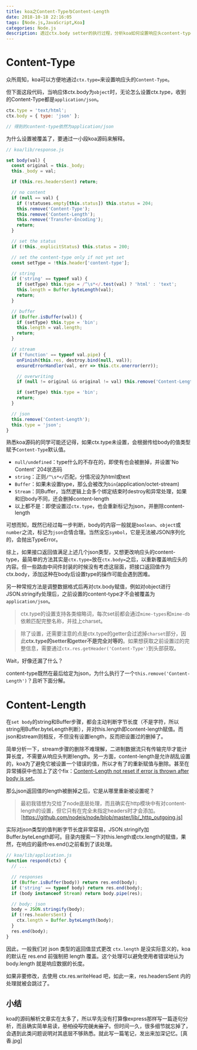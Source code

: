 ```yaml
---
title: koa之Content-Type与Content-Length
date: 2018-10-18 22:16:05
tags: [Node.js,JavaScript,Koa]
categories: Node.js
description: 透过ctx.body setter的执行过程，分析koa如何设置响应头content-type和content-length，以及一些注意事项。
---
```


# Content-Type
众所周知，koa可以方便地通过`ctx.type=`来设置响应头的`Content-Type`。

但下面这段代码，当响应体ctx.body为`object`时，无论怎么设置ctx.type，收到的Content-Type都是`application/json`。

```js
ctx.type = 'text/html';
ctx.body = { type: 'json' };

// 得到的content-type依然为application/json
```

为什么设置被覆盖了，要通过一小段koa源码来解释。

```js
// koa/lib/response.js

set body(val) {
  const original = this._body;
  this._body = val;

  if (this.res.headersSent) return;

  // no content
  if (null == val) {
    if (!statuses.empty[this.status]) this.status = 204;
    this.remove('Content-Type');
    this.remove('Content-Length');
    this.remove('Transfer-Encoding');
    return;
  }

  // set the status
  if (!this._explicitStatus) this.status = 200;

  // set the content-type only if not yet set
  const setType = !this.header['content-type'];

  // string
  if ('string' == typeof val) {
    if (setType) this.type = /^\s*</.test(val) ? 'html' : 'text';
    this.length = Buffer.byteLength(val);
    return;
  }

  // buffer
  if (Buffer.isBuffer(val)) {
    if (setType) this.type = 'bin';
    this.length = val.length;
    return;
  }

  // stream
  if ('function' == typeof val.pipe) {
    onFinish(this.res, destroy.bind(null, val));
    ensureErrorHandler(val, err => this.ctx.onerror(err));

    // overwriting
    if (null != original && original != val) this.remove('Content-Length');

    if (setType) this.type = 'bin';
    return;
  }

  // json
  this.remove('Content-Length');
  this.type = 'json';
}
```
熟悉koa源码的同学可能还记得，如果ctx.type未设置，会根据传给body的值类型赋予`Content-Type`默认值。

- `null/undefined`：type什么的不存在的，即使有也会被删掉，并设置'No Content' 204状态码
- `string`：正则`/^\s*</`匹配，分情况设为html或text
- `Buffer`：如果未设置type，那么会被改为`bin`(application/octet-stream)
- `Stream`：同Buffer，当然逻辑上会多个绑定结束时destroy和异常处理，如果和旧body不同，还会删掉content-length
- 以上都不是：即使设置过`ctx.type`，也会重新标记为json，并删除content-length

可想而知，既然已经过每一步判断，body的内容一般就是`boolean`、`object`或`number`之流，标记为`json`合情合理。当然没忘`symbol`，它是无法被JSON序列化的，会抛出TypeError。

综上，如果接口返回值满足上述几个json类型，又想更改响应头的content-type，最简单的方法其实是`ctx.type=`放在`ctx.body=`之后，以重新覆盖响应头的内容。但一些路由中间件封装的时候没有考虑这层面，把接口返回值作为ctx.body，添加这种在body后设置type的操作可能会遇到困难。

另一种常规方法是调整数据格式后再对ctx.body赋值，例如对object进行JSON.stringify处理后，之前设置的content-type才不会被覆盖为`application/json`。

> ctx.type的设置支持各类缩略词，每次set前都会通过`mime-types`和`mime-db`依赖匹配完整名称，并挂上charset。

> 除了设置，还需要注意的点是ctx.type的getter会过滤掉`charset`部分，因此**ctx.type的setter和getter不是完全对等的**。如果想获取之前设置过的完整信息，需要通过`ctx.res.getHeader('Content-Type')`到头部获取。

Wait，好像还漏了什么？

content-type既然在最后给定为json，为什么执行了一个`this.remove('Content-Length')`？且听下面分解。

# Content-Length

在`set body`的string和Buffer步骤，都会主动判断字节长度（不是字符，所以string用Buffer.byteLength判断），并对this.length即content-length赋值。而json和stream则相反，不但没有设置length，反而把设置过的删掉了。

简单分析一下，stream步骤的删除不难理解，二进制数据流只有传输完毕才能计算长度，不需要从响应头判断length。另一方面，content-length是允许胡乱设置的，koa为了避免它被设置一个错误的值，所以才有了的重新赋值与删除。甚至在异常捕获中也加上了这个fix：[Content-Length not reset if error is thrown after body is set](https://github.com/koajs/koa/issues/199)。

那么json返回值的length被删掉之后，它是从哪里重新被设置呢？

> 最初我错想为交给了node底层处理，而且确实在http模块中有对content-length的设置，但它只有在完全未指定headers时才会添加。[https://github.com/nodejs/node/blob/master/lib/_http_outgoing.js]

实际对json类型的值判断字节长度非常容易，JSON.stringify加Buffer.byteLength即可。目录内搜索一下对this.length或ctx.length的赋值，果然，在响应的最终res.end()之前看到了该处理。
```js
// koa/lib/application.js
function respond(ctx) {
  // ...

  // responses
  if (Buffer.isBuffer(body)) return res.end(body);
  if ('string' == typeof body) return res.end(body);
  if (body instanceof Stream) return body.pipe(res);

  // body: json
  body = JSON.stringify(body);
  if (!res.headersSent) {
    ctx.length = Buffer.byteLength(body);
  }
  res.end(body);
}
```

因此，一般我们对 json 类型的返回值显式更改 `ctx.length` 是没实际意义的，koa 的默认在 res.end 前强制把 length 覆盖。这个处理可以避免使用者错误地认为 body.length 就是响应数据的长度。

如果非要修改，去使用 ctx.res.writeHead 吧，如此一来，res.headersSent 内的处理就被会跳过了。

## 小结
koa的源码解析文章实在太多了，所以早先没有打算像express那样写一篇逐句分析，而且确实简单易读，~~恐怕没写完就太监了~~。但时间一久，很多细节就忘掉了，会遇到此类问题说明对其底层不够熟悉。就此写一篇笔记，发出来加深记忆。[真香.jpg]

